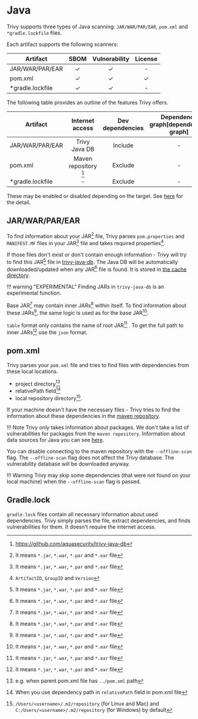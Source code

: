 # Java
Trivy supports three types of Java scanning: `JAR/WAR/PAR/EAR`, `pom.xml` and `*gradle.lockfile` files.

Each artifact supports the following scanners:

| Artifact         | SBOM  | Vulnerability | License |
| ---------------- | :---: | :-----------: | :-----: |
| JAR/WAR/PAR/EAR  |   ✓   |       ✓       |    -    |
| pom.xml          |   ✓   |       ✓       |    ✓    |
| *gradle.lockfile |   ✓   |       ✓       |    -    |

The following table provides an outline of the features Trivy offers.

| Artifact         |    Internet access    | Dev dependencies | Dependency graph[dependench-graph] |
| ---------------- | :-------------------: | :--------------: | :--------------------------------: |
| JAR/WAR/PAR/EAR  |     Trivy Java DB     |     Include      |                 -                  |
| pom.xml          | Maven repository [^1] |     Exclude      |                 -                  |
| *gradle.lockfile |           -           |     Exclude      |                 -                  |

These may be enabled or disabled depending on the target.
See [here](./index.md) for the detail.

## JAR/WAR/PAR/EAR
To find information about your JAR[^2] file, Trivy parses `pom.properties` and `MANIFEST.MF` files in your JAR[^2] file and takes required properties[^3].

If those files don't exist or don't contain enough information - Trivy will try to find this JAR[^2] file in [trivy-java-db](https://github.com/aquasecurity/trivy-java-db).
The Java DB will be automatically downloaded/updated when any JAR[^2] file is found.
It is stored in [the cache directory](../../../configuration/cache.md#cache-directory).

!!! warning "EXPERIMENTAL"
    Finding JARs in `trivy-java-db` is an experimental function.

Base JAR[^2] may contain inner JARs[^2] within itself.
To find information about these JARs[^2], the same logic is used as for the base JAR[^2].

`table` format only contains the name of root JAR[^2] . To get the full path to inner JARs[^2] use the `json` format.

## pom.xml
Trivy parses your `pom.xml` file and tries to find files with dependencies from these local locations.

- project directory[^4]
- relativePath field[^5]
- local repository directory[^6].

If your machine doesn't have the necessary files - Trivy tries to find the information about these dependencies in the [maven repository](https://repo.maven.apache.org/maven2/).

!!! Note
    Trivy only takes information about packages. We don't take a list of vulnerabilities for packages from the `maven repository`.
    Information about data sources for Java you can see [here](./index.md#data-sources).

You can disable connecting to the maven repository with the `--offline-scan` flag.
The `--offline-scan` flag does not affect the Trivy database.
The vulnerability database will be downloaded anyway.

!!! Warning
    Trivy may skip some dependencies (that were not found on your local machine) when the `--offline-scan` flag is passed.

## Gradle.lock
`gradle.lock` files contain all necessary information about used dependencies.
Trivy simply parses the file, extract dependencies, and finds vulnerabilities for them.
It doesn't require the internet access.

[^1]: https://github.com/aquasecurity/trivy-java-db
[^1]: Uses maven repository to get information about dependencies. Internet access required.
[^2]: It means `*.jar`, `*.war`, `*.par` and `*.ear` file
[^3]: `ArtifactID`, `GroupID` and `Version`
[^4]: e.g. when parent pom.xml file has `../pom.xml` path
[^5]: When you use dependency path in `relativePath` field in pom.xml file
[^6]: `/Users/<username>/.m2/repository` (for Linux and Mac) and `C:/Users/<username>/.m2/repository` (for Windows) by default

[:--------------:dependench-graph]: ../../configuration/reporting.md#show-origins-of-vulnerable-dependencies